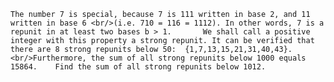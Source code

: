     The number 7 is special, because 7 is 111 written in base 2, and 11 written in base 6 <br/>(i.e. 710 = 116 = 1112). In other words, 7 is a repunit in at least two bases b > 1.       We shall call a positive integer with this property a strong repunit. It can be verified that there are 8 strong repunits below 50:  {1,7,13,15,21,31,40,43}. <br/>Furthermore, the sum of all strong repunits below 1000 equals 15864.    Find the sum of all strong repunits below 1012.        
